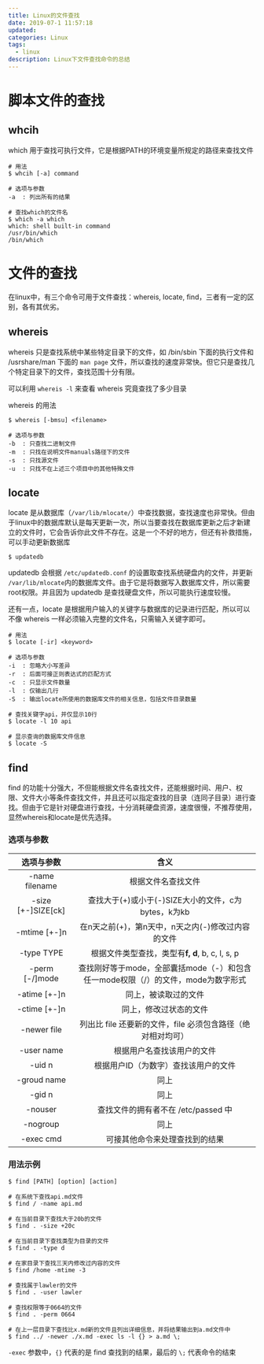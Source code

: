 ```yaml
---
title: Linux的文件查找
date: 2019-07-1 11:57:18
updated:
categories: Linux
tags:
  - linux
description: Linux下文件查找命令的总结
---
```

# 脚本文件的查找

## whcih

which 用于查找可执行文件，它是根据PATH的环境变量所规定的路径来查找文件


```shell
# 用法
$ whcih [-a] command

# 选项与参数
-a 	: 列出所有的结果

# 查找which的文件名
$ which -a which
which: shell built-in command
/usr/bin/which
/bin/which
```

# 文件的查找

在linux中，有三个命令可用于文件查找：whereis, locate, find，三者有一定的区别，各有其优劣。

## whereis

whereis 只是查找系统中某些特定目录下的文件，如 /bin/sbin 下面的执行文件和 /usrshare/man 下面的 `man page` 文件，所以查找的速度非常快。但它只是查找几个特定目录下的文件，查找范围十分有限。

可以利用 `whereis -l` 来查看 whereis 究竟查找了多少目录


whereis 的用法

```shell
$ whereis [-bmsu] <filename>

# 选项与参数
-b	: 只查找二进制文件
-m	: 只找在说明文件manuals路径下的文件
-s	: 只找源文件
-u	: 只找不在上述三个项目中的其他特殊文件
```


## locate

locate 是从数据库（`/var/lib/mlocate/`）中查找数据，查找速度也非常快。但由于linux中的数据库默认是每天更新一次，所以当要查找在数据库更新之后才新建立的文件时，它会告诉你此文件不存在。这是一个不好的地方，但还有补救措施，可以手动更新数据库

```shell
$ updatedb
```

updatedb 会根据 `/etc/updatedb.conf` 的设置取查找系统硬盘内的文件，并更新 `/var/lib/mlocate`内的数据库文件。由于它是将数据写入数据库文件，所以需要root权限。并且因为 updatedb 是查找硬盘文件，所以可能执行速度较慢。

还有一点，locate 是根据用户输入的关键字与数据库的记录进行匹配，所以可以不像 whereis 一样必须输入完整的文件名，只需输入关键字即可。

```shell
# 用法
$ locate [-ir] <keyword>

# 选项与参数
-i	: 忽略大小写差异
-r	: 后面可接正则表达式的匹配方式
-c	: 只显示文件数量
-l	: 仅输出几行
-S	: 输出locate所使用的数据库文件的相关信息，包括文件目录数量

# 查找关键字api，并仅显示10行
$ locate -l 10 api

# 显示查询的数据库文件信息
$ locate -S
```



## find

find 的功能十分强大，不但能根据文件名查找文件，还能根据时间、用户、权限、文件大小等条件查找文件，并且还可以指定查找的目录（连同子目录）进行查找。但由于它是针对硬盘进行查找，十分消耗硬盘资源，速度很慢，不推荐使用，显然whereis和locate是优先选择。



### 选项与参数

|     选项与参数     |                             含义                             |
| :----------------: | :----------------------------------------------------------: |
|   -name filename   |                      根据文件名查找文件                      |
| -size [+-]SIZE[ck] |     查找大于(+)或小于(-)SIZE大小的文件，c为bytes，k为kb      |
|    -mtime [+-]n    |      在n天之前(+)，第n天中，n天之内(-)修改过内容的文件       |
|     -type TYPE     |       根据文件类型查找，类型有**f, d**, b, c, l, s, p        |
|   -perm [-/]mode   | 查找刚好等于mode，全部囊括mode（-）和包含任一mode权限（/）的文件，mode为数字形式 |
|    -atime [+-]n    |                     同上，被读取过的文件                     |
|    -ctime [+-]n    |                    同上，修改过状态的文件                    |
|    -newer file     | 列出比 file 还要新的文件，file 必须包含路径（绝对相对均可）  |
|     -user name     |                  根据用户名查找该用户的文件                  |
|       -uid n       |             根据用户ID（为数字）查找该用户的文件             |
|    -groud name     |                             同上                             |
|       -gid n       |                             同上                             |
|      -nouser       |             查找文件的拥有者不在 /etc/passed 中              |
|      -nogroup      |                             同上                             |
|     -exec cmd      |                可接其他命令来处理查找到的结果                |



### 用法示例

```shell
$ find [PATH] [option] [action]

# 在系统下查找api.md文件
$ find / -name api.md

# 在当前目录下查找大于20b的文件
$ find . -size +20c

# 在当前目录下查找类型为目录的文件
$ find . -type d

# 在家目录下查找三天内修改过内容的文件
$ find /home -mtime -3

# 查找属于lawler的文件
$ find . -user lawler

# 查找权限等于0664的文件
$ find . -perm 0664

# 在上一层目录下查找比x.md新的文件且列出详细信息，并将结果输出到a.md文件中
$ find ../ -newer ./x.md -exec ls -l {} > a.md \;
```

`-exec` 参数中，`{}` 代表的是 find 查找到的结果，最后的 `\;` 代表命令的结束


